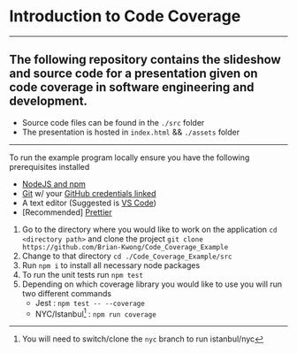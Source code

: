 # Introduction to Code Coverage

---

## The following repository contains the slideshow and source code for a presentation given on code coverage in software engineering and development.

- Source code files can be found in the `./src` folder
- The presentation is hosted in `index.html` && `./assets` folder

---

To run the example program locally ensure you have the following prerequisites installed

- [NodeJS and npm](https://nodejs.org/en/download)  
- [Git](https://git-scm.com/downloads) w/ your [GitHub credentials linked](https://docs.github.com/en/authentication/connecting-to-github-with-ssh)  
- A text editor (Suggested is [VS Code](https://code.visualstudio.com/download))  
- \[Recommended\] [Prettier](https://prettier.io/docs/en/install.html)

1. Go to the directory where you would like to work on the application `cd <directory path>`  and clone the project `git clone https://github.com/Brian-Kwong/Code_Coverage_Example`  
2. Change to that directory `cd ./Code_Coverage_Example/src`  
3. Run `npm i` to install all necessary node packages   
4. To run the unit tests run `npm test`
5. Depending on which coverage library you would like to use you will run two different commands 
	- Jest : `npm test -- --coverage`
	- NYC/Istanbul[^1] : `npm run coverage`

[^1]: You will need to switch/clone the `nyc` branch to run istanbul/nyc

